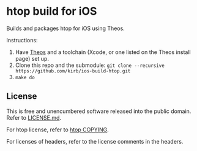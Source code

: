 # htop build for iOS
Builds and packages htop for iOS using Theos.

Instructions:

1. Have [Theos](https://git.io/theosinstall) and a toolchain (Xcode, or one listed on the Theos install page) set up.
2. Clone this repo and the submodule: `git clone --recursive https://github.com/kirb/ios-build-htop.git`
3. `make do`

## License
This is free and unencumbered software released into the public domain. Refer to [LICENSE.md](LICENSE.md).

For htop license, refer to [htop COPYING](https://github.com/hishamhm/htop/blob/master/COPYING).

For licenses of headers, refer to the license comments in the headers.
